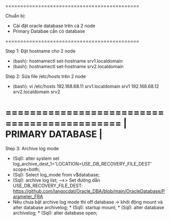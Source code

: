 =============================================

Chuẩn bị:
  - Cài đặt oracle database trên cả 2 node
  - Primary Databae cần có database

=============================================

Step 1: Đặt hostname cho 2 node
  - (bash): hostnamectl set-hostname srv1.localdomain
  - (bash): hostnamectl set-hostname srv2.localdomain
    
Step 2: Sửa file /etc/hosts trên 2 node
  - (bash): vi /etc/hosts
    192.168.68.11 srv1.localdomain srv1
    192.168.68.12 srv2.localdomain srv2

=============================================
|             PRIMARY DATABASE              |
=============================================
Step 3: Archive log mode
  - (Sql): alter system set log_archive_dest_1='LOCATION=USE_DB_RECOVERY_FILE_DEST' scope=both;
  - (Sql): Select log_mode from v$database;
  - (Sql): archive log list;
-->> Set đường dẫn USE_DB_RECOVERY_FILE_DEST: https://github.com/langocdat/Oracle_DBA/blob/main/OracleDatabase/Parameter_FRA
  - Nếu chưa bật archive log mode thì off database -> khởi động mount và alter database archivelog;
        * (Sql): startup mount;
        * (Sql): alter database archivelog;
        * (Sql): alter database open;
    
